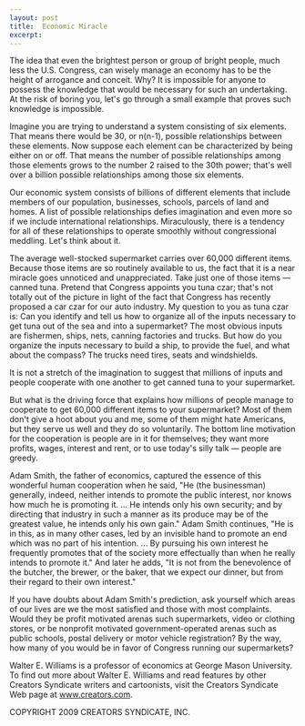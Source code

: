 ```yaml
---
layout: post
title:  Economic Miracle
excerpt:
---
```


The idea that even the brightest person or group of bright people, much less the U.S. Congress, can wisely manage an economy has to be the height of arrogance and conceit. Why? It is impossible for anyone to possess the knowledge that would be necessary for such an undertaking. At the risk of boring you, let's go through a small example that proves such knowledge is impossible.

Imagine you are trying to understand a system consisting of six elements. That means there would be 30, or n(n-1), possible relationships between these elements. Now suppose each element can be characterized by being either on or off. That means the number of possible relationships among those elements grows to the number 2 raised to the 30th power; that's well over a billion possible relationships among those six elements.

Our economic system consists of billions of different elements that include members of our population, businesses, schools, parcels of land and homes. A list of possible relationships defies imagination and even more so if we include international relationships. Miraculously, there is a tendency for all of these relationships to operate smoothly without congressional meddling. Let's think about it.

The average well-stocked supermarket carries over 60,000 different items. Because those items are so routinely available to us, the fact that it is a near miracle goes unnoticed and unappreciated. Take just one of those items — canned tuna. Pretend that Congress appoints you tuna czar; that's not totally out of the picture in light of the fact that Congress has recently proposed a car czar for our auto industry. My question to you as tuna czar is: Can you identify and tell us how to organize all of the inputs necessary to get tuna out of the sea and into a supermarket? The most obvious inputs are fishermen, ships, nets, canning factories and trucks. But how do you organize the inputs necessary to build a ship, to provide the fuel, and what about the compass? The trucks need tires, seats and windshields.

 It is not a stretch of the imagination to suggest that millions of inputs and people cooperate with one another to get canned tuna to your supermarket.

But what is the driving force that explains how millions of people manage to cooperate to get 60,000 different items to your supermarket? Most of them don't give a hoot about you and me, some of them might hate Americans, but they serve us well and they do so voluntarily. The bottom line motivation for the cooperation is people are in it for themselves; they want more profits, wages, interest and rent, or to use today's silly talk — people are greedy.

Adam Smith, the father of economics, captured the essence of this wonderful human cooperation when he said, "He (the businessman) generally, indeed, neither intends to promote the public interest, nor knows how much he is promoting it. ... He intends only his own security; and by directing that industry in such a manner as its produce may be of the greatest value, he intends only his own gain." Adam Smith continues, "He is in this, as in many other cases, led by an invisible hand to promote an end which was no part of his intention. ... By pursuing his own interest he frequently promotes that of the society more effectually than when he really intends to promote it." And later he adds, "It is not from the benevolence of the butcher, the brewer, or the baker, that we expect our dinner, but from their regard to their own interest."

If you have doubts about Adam Smith's prediction, ask yourself which areas of our lives are we the most satisfied and those with most complaints. Would they be profit motivated arenas such supermarkets, video or clothing stores, or be nonprofit motivated government-operated arenas such as public schools, postal delivery or motor vehicle registration? By the way, how many of you would be in favor of Congress running our supermarkets?

Walter E. Williams is a professor of economics at George Mason University. To find out more about Walter E. Williams and read features by other Creators Syndicate writers and cartoonists, visit the Creators Syndicate Web page at www.creators.com.

COPYRIGHT 2009 CREATORS SYNDICATE, INC.
